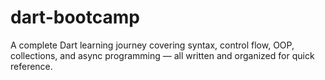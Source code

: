 # dart-bootcamp
A complete Dart learning journey covering syntax, control flow, OOP, collections, and async programming — all written and organized for quick reference.
